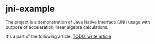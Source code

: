 jni-example
===========

The project is a demonstration of Java Native Interface (JNI) usage
with purpose of acceleration linear algebra calculations.

It's a part of the following article:
[TODO: write article](http://example.com)
